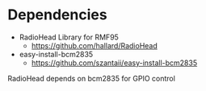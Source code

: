 # Dependencies

- RadioHead Library for RMF95
    - https://github.com/hallard/RadioHead
- easy-install-bcm2835
    - https://github.com/szantaii/easy-install-bcm2835

RadioHead depends on bcm2835 for GPIO control